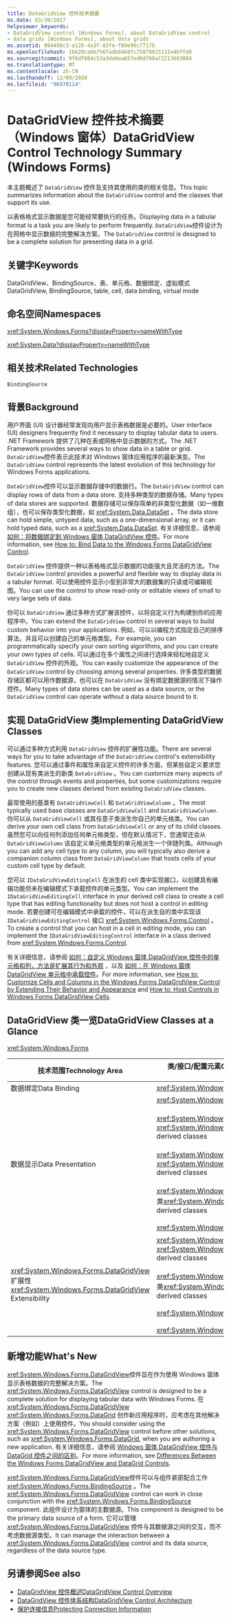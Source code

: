 ```yaml
---
title: DataGridView 控件技术摘要
ms.date: 03/30/2017
helpviewer_keywords:
- DataGridView control [Windows Forms], about DataGridView control
- data grids [Windows Forms], about data grids
ms.assetid: 094498c3-a126-4a3f-83fe-f69e96c7717b
ms.openlocfilehash: 1b620cabb756fadb8468fc75879025131e4bffd8
ms.sourcegitcommit: 9f6df084c53a3da0ea657ed0d708a72213683084
ms.translationtype: MT
ms.contentlocale: zh-CN
ms.lasthandoff: 12/09/2020
ms.locfileid: "96970114"
---
```

# <a name="datagridview-control-technology-summary-windows-forms"></a><span data-ttu-id="abba5-102">DataGridView 控件技术摘要（Windows 窗体）</span><span class="sxs-lookup"><span data-stu-id="abba5-102">DataGridView Control Technology Summary (Windows Forms)</span></span>

<span data-ttu-id="abba5-103">本主题概述了 `DataGridView` 控件及支持其使用的类的相关信息。</span><span class="sxs-lookup"><span data-stu-id="abba5-103">This topic summarizes information about the `DataGridView` control and the classes that support its use.</span></span>  
  
 <span data-ttu-id="abba5-104">以表格格式显示数据是您可能经常要执行的任务。</span><span class="sxs-lookup"><span data-stu-id="abba5-104">Displaying data in a tabular format is a task you are likely to perform frequently.</span></span> <span data-ttu-id="abba5-105">`DataGridView`控件设计为在网格中显示数据的完整解决方案。</span><span class="sxs-lookup"><span data-stu-id="abba5-105">The `DataGridView` control is designed to be a complete solution for presenting data in a grid.</span></span>  
  
## <a name="keywords"></a><span data-ttu-id="abba5-106">关键字</span><span class="sxs-lookup"><span data-stu-id="abba5-106">Keywords</span></span>  

 <span data-ttu-id="abba5-107">DataGridView、BindingSource、表、单元格、数据绑定、虚拟模式</span><span class="sxs-lookup"><span data-stu-id="abba5-107">DataGridView, BindingSource, table, cell, data binding, virtual mode</span></span>  
  
## <a name="namespaces"></a><span data-ttu-id="abba5-108">命名空间</span><span class="sxs-lookup"><span data-stu-id="abba5-108">Namespaces</span></span>  

 <xref:System.Windows.Forms?displayProperty=nameWithType>  
  
 <xref:System.Data?displayProperty=nameWithType>  
  
## <a name="related-technologies"></a><span data-ttu-id="abba5-109">相关技术</span><span class="sxs-lookup"><span data-stu-id="abba5-109">Related Technologies</span></span>  

 `BindingSource`  
  
## <a name="background"></a><span data-ttu-id="abba5-110">背景</span><span class="sxs-lookup"><span data-stu-id="abba5-110">Background</span></span>  

 <span data-ttu-id="abba5-111">用户界面 (UI) 设计器经常发现向用户显示表格数据是必要的。</span><span class="sxs-lookup"><span data-stu-id="abba5-111">User interface (UI) designers frequently find it necessary to display tabular data to users.</span></span> <span data-ttu-id="abba5-112">.NET Framework 提供了几种在表或网格中显示数据的方式。</span><span class="sxs-lookup"><span data-stu-id="abba5-112">The .NET Framework provides several ways to show data in a table or grid.</span></span> <span data-ttu-id="abba5-113">`DataGridView`控件表示此技术对 Windows 窗体应用程序的最新演变。</span><span class="sxs-lookup"><span data-stu-id="abba5-113">The `DataGridView` control represents the latest evolution of this technology for Windows Forms applications.</span></span>  
  
 <span data-ttu-id="abba5-114">`DataGridView`控件可以显示数据存储中的数据行。</span><span class="sxs-lookup"><span data-stu-id="abba5-114">The `DataGridView` control can display rows of data from a data store.</span></span> <span data-ttu-id="abba5-115">支持多种类型的数据存储。</span><span class="sxs-lookup"><span data-stu-id="abba5-115">Many types of data stores are supported.</span></span> <span data-ttu-id="abba5-116">数据存储可以保存简单的非类型化数据（如一维数组），也可以保存类型化数据，如 <xref:System.Data.DataSet> 。</span><span class="sxs-lookup"><span data-stu-id="abba5-116">The data store can hold simple, untyped data, such as a one-dimensional array, or it can hold typed data, such as a <xref:System.Data.DataSet>.</span></span> <span data-ttu-id="abba5-117">有关详细信息，请参阅 [如何：将数据绑定到 Windows 窗体 DataGridView 控件](how-to-bind-data-to-the-windows-forms-datagridview-control.md)。</span><span class="sxs-lookup"><span data-stu-id="abba5-117">For more information, see [How to: Bind Data to the Windows Forms DataGridView Control](how-to-bind-data-to-the-windows-forms-datagridview-control.md).</span></span>  
  
 <span data-ttu-id="abba5-118">`DataGridView` 控件提供一种以表格格式显示数据的功能强大且灵活的方法。</span><span class="sxs-lookup"><span data-stu-id="abba5-118">The `DataGridView` control provides a powerful and flexible way to display data in a tabular format.</span></span> <span data-ttu-id="abba5-119">可以使用控件显示小型到非常大的数据集的只读或可编辑视图。</span><span class="sxs-lookup"><span data-stu-id="abba5-119">You can use the control to show read-only or editable views of small to very large sets of data.</span></span>  
  
 <span data-ttu-id="abba5-120">你可以 `DataGridView` 通过多种方式扩展该控件，以将自定义行为构建到你的应用程序中。</span><span class="sxs-lookup"><span data-stu-id="abba5-120">You can extend the `DataGridView` control in several ways to build custom behavior into your applications.</span></span> <span data-ttu-id="abba5-121">例如，可以以编程方式指定自己的排序算法，并且可以创建自己的单元格类型。</span><span class="sxs-lookup"><span data-stu-id="abba5-121">For example, you can programmatically specify your own sorting algorithms, and you can create your own types of cells.</span></span> <span data-ttu-id="abba5-122">可以通过在多个属性之间进行选择来轻松地自定义 `DataGridView` 控件的外观。</span><span class="sxs-lookup"><span data-stu-id="abba5-122">You can easily customize the appearance of the `DataGridView` control by choosing among several properties.</span></span> <span data-ttu-id="abba5-123">许多类型的数据存储区都可以用作数据源，也可以在 `DataGridView` 没有绑定数据源的情况下操作控件。</span><span class="sxs-lookup"><span data-stu-id="abba5-123">Many types of data stores can be used as a data source, or the `DataGridView` control can operate without a data source bound to it.</span></span>  
  
## <a name="implementing-datagridview-classes"></a><span data-ttu-id="abba5-124">实现 DataGridView 类</span><span class="sxs-lookup"><span data-stu-id="abba5-124">Implementing DataGridView Classes</span></span>  

 <span data-ttu-id="abba5-125">可以通过多种方式利用 `DataGridView` 控件的扩展性功能。</span><span class="sxs-lookup"><span data-stu-id="abba5-125">There are several ways for you to take advantage of the `DataGridView` control's extensibility features.</span></span> <span data-ttu-id="abba5-126">您可以通过事件和属性来自定义控件的许多方面，但某些自定义要求您创建从现有类派生的新类 `DataGridView` 。</span><span class="sxs-lookup"><span data-stu-id="abba5-126">You can customize many aspects of the control through events and properties, but some customizations require you to create new classes derived from existing `DataGridView` classes.</span></span>  
  
 <span data-ttu-id="abba5-127">最常使用的基类有 `DataGridViewCell` 和 `DataGridViewColumn` 。</span><span class="sxs-lookup"><span data-stu-id="abba5-127">The most typically used base classes are `DataGridViewCell` and `DataGridViewColumn`.</span></span> <span data-ttu-id="abba5-128">你可以从 `DataGridViewCell` 或其任意子类派生你自己的单元格类。</span><span class="sxs-lookup"><span data-stu-id="abba5-128">You can derive your own cell class from `DataGridViewCell` or any of its child classes.</span></span> <span data-ttu-id="abba5-129">虽然您可以向任何列添加任何单元格类型，但在默认情况下，您通常还会从 `DataGridViewColumn` 该自定义单元格类型的单元格派生一个伴随列类。</span><span class="sxs-lookup"><span data-stu-id="abba5-129">Although you can add any cell type to any column, you will typically also derive a companion column class from `DataGridViewColumn` that hosts cells of your custom cell type by default.</span></span>  
  
 <span data-ttu-id="abba5-130">您可以 `IDataGridViewEditingCell` 在派生的 cell 类中实现接口，以创建具有编辑功能但未在编辑模式下承载控件的单元类型。</span><span class="sxs-lookup"><span data-stu-id="abba5-130">You can implement the `IDataGridViewEditingCell` interface in your derived cell class to create a cell type that has editing functionality but does not host a control in editing mode.</span></span> <span data-ttu-id="abba5-131">若要创建可在编辑模式中承载的控件，可以在派生自的类中实现该 `IDataGridViewEditingControl` 接口 <xref:System.Windows.Forms.Control> 。</span><span class="sxs-lookup"><span data-stu-id="abba5-131">To create a control that you can host in a cell in editing mode, you can implement the `IDataGridViewEditingControl` interface in a class derived from <xref:System.Windows.Forms.Control>.</span></span>  
  
 <span data-ttu-id="abba5-132">有关详细信息，请参阅 [如何：自定义 Windows 窗体 DataGridView 控件中的单元格和列，方法是扩展其行为和外观](customize-cells-and-columns-in-the-datagrid-by-extending-behavior.md) ，以及 [如何：在 Windows 窗体 DataGridView 单元格中承载控件](how-to-host-controls-in-windows-forms-datagridview-cells.md)。</span><span class="sxs-lookup"><span data-stu-id="abba5-132">For more information, see [How to: Customize Cells and Columns in the Windows Forms DataGridView Control by Extending Their Behavior and Appearance](customize-cells-and-columns-in-the-datagrid-by-extending-behavior.md) and [How to: Host Controls in Windows Forms DataGridView Cells](how-to-host-controls-in-windows-forms-datagridview-cells.md).</span></span>  
  
## <a name="datagridview-classes-at-a-glance"></a><span data-ttu-id="abba5-133">DataGridView 类一览</span><span class="sxs-lookup"><span data-stu-id="abba5-133">DataGridView Classes at a Glance</span></span>  

 <xref:System.Windows.Forms>  
  
|<span data-ttu-id="abba5-134">技术范围</span><span class="sxs-lookup"><span data-stu-id="abba5-134">Technology Area</span></span>|<span data-ttu-id="abba5-135">类/接口/配置元素</span><span class="sxs-lookup"><span data-stu-id="abba5-135">Classes/interfaces/configuration elements</span></span>|  
|---------------------|-------------------------------------------------|  
|<span data-ttu-id="abba5-136">数据绑定</span><span class="sxs-lookup"><span data-stu-id="abba5-136">Data Binding</span></span>|<xref:System.Windows.Forms.BindingSource>|  
|<span data-ttu-id="abba5-137">数据显示</span><span class="sxs-lookup"><span data-stu-id="abba5-137">Data Presentation</span></span>|<xref:System.Windows.Forms.DataGridView><br /><br /> <span data-ttu-id="abba5-138"><xref:System.Windows.Forms.DataGridViewCell> 和派生类</span><span class="sxs-lookup"><span data-stu-id="abba5-138"><xref:System.Windows.Forms.DataGridViewCell> and derived classes</span></span><br /><br /> <span data-ttu-id="abba5-139"><xref:System.Windows.Forms.DataGridViewRow> 和派生类</span><span class="sxs-lookup"><span data-stu-id="abba5-139"><xref:System.Windows.Forms.DataGridViewRow> and derived classes</span></span><br /><br /> <span data-ttu-id="abba5-140"><xref:System.Windows.Forms.DataGridViewColumn> 和派生类</span><span class="sxs-lookup"><span data-stu-id="abba5-140"><xref:System.Windows.Forms.DataGridViewColumn> and derived classes</span></span><br /><br /> <xref:System.Windows.Forms.DataGridViewCellStyle>|  
|<span data-ttu-id="abba5-141"><xref:System.Windows.Forms.DataGridView> 扩展性</span><span class="sxs-lookup"><span data-stu-id="abba5-141"><xref:System.Windows.Forms.DataGridView> Extensibility</span></span>|<span data-ttu-id="abba5-142"><xref:System.Windows.Forms.DataGridViewCell> 和派生类</span><span class="sxs-lookup"><span data-stu-id="abba5-142"><xref:System.Windows.Forms.DataGridViewCell> and derived classes</span></span><br /><br /> <span data-ttu-id="abba5-143"><xref:System.Windows.Forms.DataGridViewColumn> 和派生类</span><span class="sxs-lookup"><span data-stu-id="abba5-143"><xref:System.Windows.Forms.DataGridViewColumn> and derived classes</span></span><br /><br /> <xref:System.Windows.Forms.IDataGridViewEditingCell><br /><br /> <xref:System.Windows.Forms.IDataGridViewEditingControl>|  
  
## <a name="whats-new"></a><span data-ttu-id="abba5-144">新增功能</span><span class="sxs-lookup"><span data-stu-id="abba5-144">What's New</span></span>  

 <span data-ttu-id="abba5-145"><xref:System.Windows.Forms.DataGridView>控件旨在作为使用 Windows 窗体显示表格数据的完整解决方案。</span><span class="sxs-lookup"><span data-stu-id="abba5-145">The <xref:System.Windows.Forms.DataGridView> control is designed to be a complete solution for displaying tabular data with Windows Forms.</span></span> <span data-ttu-id="abba5-146">在 <xref:System.Windows.Forms.DataGridView> <xref:System.Windows.Forms.DataGrid> 创作新应用程序时，应考虑在其他解决方案（例如）上使用控件。</span><span class="sxs-lookup"><span data-stu-id="abba5-146">You should consider using the <xref:System.Windows.Forms.DataGridView> control before other solutions, such as <xref:System.Windows.Forms.DataGrid>, when you are authoring a new application.</span></span> <span data-ttu-id="abba5-147">有关详细信息，请参阅 [Windows 窗体 DataGridView 控件与 DataGrid 控件之间的区别](differences-between-the-windows-forms-datagridview-and-datagrid-controls.md)。</span><span class="sxs-lookup"><span data-stu-id="abba5-147">For more information, see [Differences Between the Windows Forms DataGridView and DataGrid Controls](differences-between-the-windows-forms-datagridview-and-datagrid-controls.md).</span></span>  
  
 <span data-ttu-id="abba5-148"><xref:System.Windows.Forms.DataGridView>控件可以与组件紧密配合工作 <xref:System.Windows.Forms.BindingSource> 。</span><span class="sxs-lookup"><span data-stu-id="abba5-148">The <xref:System.Windows.Forms.DataGridView> control can work in close conjunction with the <xref:System.Windows.Forms.BindingSource> component.</span></span> <span data-ttu-id="abba5-149">此组件设计为窗体的主数据源。</span><span class="sxs-lookup"><span data-stu-id="abba5-149">This component is designed to be the primary data source of a form.</span></span> <span data-ttu-id="abba5-150">它可以管理 <xref:System.Windows.Forms.DataGridView> 控件与其数据源之间的交互，而不考虑数据源类型。</span><span class="sxs-lookup"><span data-stu-id="abba5-150">It can manage the interaction between a <xref:System.Windows.Forms.DataGridView> control and its data source, regardless of the data source type.</span></span>  
  
## <a name="see-also"></a><span data-ttu-id="abba5-151">另请参阅</span><span class="sxs-lookup"><span data-stu-id="abba5-151">See also</span></span>

- [<span data-ttu-id="abba5-152">DataGridView 控件概述</span><span class="sxs-lookup"><span data-stu-id="abba5-152">DataGridView Control Overview</span></span>](datagridview-control-overview-windows-forms.md)
- [<span data-ttu-id="abba5-153">DataGridView 控件体系结构</span><span class="sxs-lookup"><span data-stu-id="abba5-153">DataGridView Control Architecture</span></span>](datagridview-control-architecture-windows-forms.md)
- [<span data-ttu-id="abba5-154">保护连接信息</span><span class="sxs-lookup"><span data-stu-id="abba5-154">Protecting Connection Information</span></span>](/dotnet/framework/data/adonet/protecting-connection-information)
